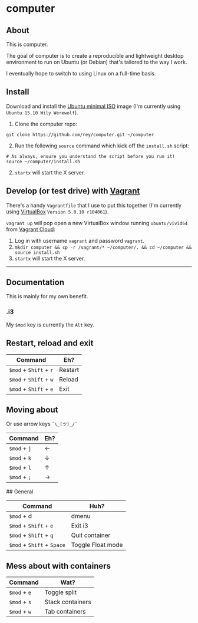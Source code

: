 # computer

## About

This is computer.

The goal of computer is to create a reproducible and lightweight desktop
environment to run on Ubuntu (or Debian) that's tailored to the way I work.

I eventually hope to switch to using Linux on a full-time basis.

## Install

Download and install the
[Ubuntu minimal ISO](https://help.ubuntu.com/community/Installation/MinimalCD)
image (I'm currently using `Ubuntu 15.10 Wily Werewolf`).

1. Clone the computer repo:

  ```
  git clone https://github.com/rey/computer.git ~/computer
  ```

2. Run the following `source` command which kick off the `install.sh` script:

  ```
  # As always, ensure you understand the script before you run it!
  source ~/computer/install.sh
  ```
2. `startx` will start the X server.

## Develop (or test drive) with [Vagrant](https://www.vagrantup.com)

There's a handy `Vagrantfile` that I use to put this together (I'm currently using
[VirtualBox](https://www.virtualbox.org) `Version 5.0.10 r104061`).

`vagrant up` will pop open a new VirtualBox window running `ubuntu/vivid64` from
[Vagrant Cloud](https://vagrantcloud.com/ubuntu/boxes/vivid64):

1. Log in with username `vagrant` and password `vagrant`.
2. `mkdir computer && cp -r /vagrant/* ~/computer/. && cd ~/computer && source install.sh`
3. `startx` will start the X server.

---

## Documentation

This is mainly for my own benefit.

### .i3

My `$mod` key is currently the `Alt` key.

## Restart, reload and exit

Command | Eh?
--- | ---
`$mod` + `Shift` + `r` | Restart
`$mod` + `Shift` + `w` | Reload
`$mod` + `Shift` + `e` | Exit

## Moving about

Or use arrow keys `¯\_(ツ)_/¯`

Command | Eh?
--- | ---
`$mod` + `j` | ←
`$mod` + `k` | ↓
`$mod` + `l` | ↑
`$mod` + `;` | →

## General

Command | Huh?
--- | ---
`$mod` + d | dmenu
`$mod` + `Shift` + `e` | Exit i3
`$mod` + `Shift` + `q` | Quit container
`$mod` + `Shift` + `Space` | Toggle Float mode

## Mess about with containers

Command | Wat?
--- | ---
`$mod` + `e` | Toggle split
`$mod` + `s` | Stack containers
`$mod` + `w` | Tab containers
